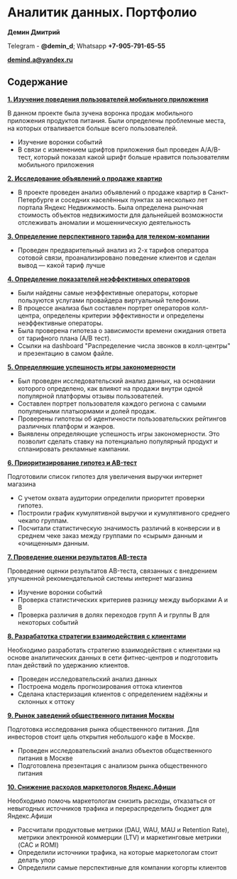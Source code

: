 # Аналитик данных. Портфолио

**Демин Дмитрий**

  Telegram - **@demin_d**; Whatsapp **+7-905-791-65-55**
  
  **demind.a@yandex.ru**


## Содержание
[**1. Изучение поведения пользователей мобильного приложения**](https://github.com/DeminDmitry/data_analyst-portfolio/blob/main/Project/Изучение%20поведения%20пользователей%20мобильного%20приложения_git.ipynb)

В данном проекте была зучена воронка продаж мобильного приложения продуктов питания. Были определены проблемные места, на которых отваливается больше всего пользователей.

+ Изучение воронки событий
+ В связи с изменением шрифтов приложения был проведен A/A/B-тест, который показал какой шрифт больше нравится пользователям мобильного приложения

[**2. Исследование объявлений о продаже квартир**](https://github.com/DeminDmitry/data_analyst-portfolio/blob/main/Project/Исследование%20объявлений%20о%20продаже%20квартир_git.ipynb)

+ В проекте проведен анализ объявлений о продаже квартир в Санкт-Петербурге и соседних населённых пунктах за несколько лет портала Яндекс Недвижимость. Была определена рыночная стоимость объектов недвижимости для дальнейшей возможности отслеживать аномалии и мошенническую деятельность

[**3. Определение перспективного тарифа для телеком-компании**](https://github.com/DeminDmitry/data_analyst-portfolio/blob/main/Project/Определение%20перспективного%20тарифа%20для%20телеком-компании_git.ipynb)

+ Проведен предварительный анализ из 2-х тарифов оператора сотовой связи, проанализировано поведение клиентов и сделан вывод — какой тариф лучше

[**4. Определение показателей неэффективных операторов**](https://github.com/DeminDmitry/data_analyst-portfolio/blob/main/Project/Определение%20показателей%20неэффективных%20операторов_git.ipynb)


+ Были найдены самые неэффективные операторы, которые пользуются услугами провайдера виртуальный телефонии.
+ В процессе анализа был составлен портрет операторов колл-центра, определены критерии эффективности и определены неэффективные операторы.
+ Была проверена гипотеза о зависимости времени ожидания ответа от тарифного плана (А/В тест).
+ Ссылки на dashboard "Распределение числа звонков в колл-центры" и презентацию в самом файле.


[**5. Определяющие успешность игры закономерности**](https://github.com/DeminDmitry/data_analyst-portfolio/blob/main/Project/Определяющие%20успешность%20игры%20закономерности%20_git.ipynb)

+ Был проведен исследовательский анализ данных, на основании которого определено, как влияют на продажи внутри одной популярной платформы отзывы пользователей.
+ Составлен портрет пользователя каждого региона с самыми популярными платыормами и долей продаж.
+ Проверены гипотезы об идентичности пользовательских рейтингов различных платформ и жанров.
+ Выявлены определяющие успешность игры закономерности. Это позволит сделать ставку на потенциально популярный продукт и спланировать рекламные кампании.

[**6. Приоритизирование гипотез и AB-тест**](https://github.com/DeminDmitry/data_analyst-portfolio/blob/main/Project/Приоритизирование%20гипотез%20и%20AB-тест_git.ipynb)

 Подготовили список гипотез для увеличения выручки интернет магазина
 + С учетом охвата аудитории определили приоритет проверки гипотез.
 + Построили график кумулятивной выручки и кумулятивного среднего чекапо группам.
 + Посчитали статистическую значимость различий в конверсии и в среднем чеке заказ между группами по «сырым» данным и «очищенным» данным.

[**7. Проведение оценки результатов AB-теста**](https://github.com/DeminDmitry/data_analyst-portfolio/blob/main/Project/Проведение%20оценки%20результатов%20AB-теста_git.ipynb)

Проведение оценки результатов AB-теста, связанных с внедрением улучшенной рекомендательной системы интернет магазина
+ Изучение воронки событий
+ Проверка статистических критериев разницу между выборками A и B
+ Проверка различия в долях переходов групп A и группы B для некоторых событий

[**8. Разрабатотка стратегии взаимодействия с клиентами**](https://github.com/DeminDmitry/data_analyst-portfolio/blob/main/Project/Разрабатотка%20стратегии%20взаимодействия%20с%20клиентами_git.ipynb)

Необходимо разработать стратегию взаимодействия с клиентами на основе аналитических данных в сети фитнес-центров и подготовить план действий по удержанию клиентов.
+ Проведен исследовательский анализ данных
+ Построена модель прогнозирования оттока клиентов
+ Сделана кластеризация клиентов с определением надёжны и склонных к оттоку

[**9. Рынок заведений общественного питания Москвы**](https://github.com/DeminDmitry/data_analyst-portfolio/blob/main/Project/Рынок%20заведений%20общественного%20питания%20Москвы_git.ipynb)

Подготовка исследования рынка общественного питания. Для инвесторов стоит цель открытия небольшого кафе в Москве.
+ Проведен исследовательский анализ объектов общественного питания в Москве
+ Подготовлена презентация с анализом рынка общественного питания

[**10. Снижение расходов маркетологов Яндекс.Афиши**](https://github.com/DeminDmitry/data_analyst-portfolio/blob/main/Project/Снижение%20расходов%20маркетологов%20Яндекс.Афиши-git.ipynb)

Необходимо помочь маркетологам снизить расходы, отказаться от невыгодных источников трафика и перераспределить бюджет для Яндекс.Афиши
+ Рассчитали продуктовые метрики (DAU, WAU, MAU и Retention Rate),  метрики электронной коммерции (LTV) и маркетинговые метрики (CAC и ROMI)
+ Определили источники трафика, на которые маркетологам стоит делать упор
+ Определили самые перспективные для компании когорты клиентов
